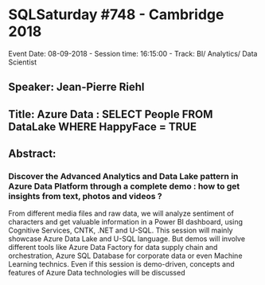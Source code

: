 # SQLSaturday #748 - Cambridge 2018
Event Date: 08-09-2018 - Session time: 16:15:00 - Track: BI/ Analytics/ Data Scientist
## Speaker: Jean-Pierre Riehl
## Title: Azure Data : SELECT People FROM DataLake WHERE HappyFace = TRUE
## Abstract:
### Discover the Advanced Analytics and Data Lake pattern in Azure Data Platform through a complete demo : how to get insights from text, photos and videos ? 
From different media files and raw data, we will analyze sentiment of characters and get valuable information in a Power BI dashboard, using Cognitive Services, CNTK, .NET and U-SQL.
This session will mainly showcase Azure Data Lake and U-SQL language. But demos will involve different tools like Azure Data Factory for data supply chain and orchestration, Azure SQL Database for corporate data or even Machine Learning technics.
Even if this session is demo-driven, concepts and features of Azure Data technologies will be discussed
